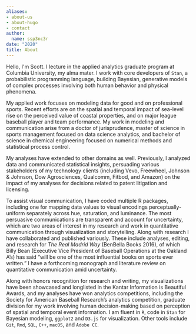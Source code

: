 ```yaml
---
aliases:
- about-us
- about-hugo
- contact
author:
  name: ssp3nc3r
date: "2020"
title: About
---
```


Hello, I'm Scott. I lecture in the applied analytics graduate program at Columbia University, my alma mater. I work with core developers of `Stan`, a probabilistic programming language, building Bayesian, generative models of complex processes involving both human behavior and physical phenomena.

My applied work focuses on modeling data for good and on professional sports. Recent efforts are on the spatial and temporal impact of sea-level rise on the perceived value of coastal properties, and on major league baseball player and team performance. My work in modeling and communication arise from a doctor of jurisprudence, master of science in sports management focused on data science analytics, and bachelor of science in chemical engineering focused on numerical methods and statistical process control.

My analyses have extended to other domains as well. Previously, I analyzed data and communicated statistical insights, persuading various stakeholders of my technology clients (including Vevo, Freewheel, Johnson & Johnson, Dow Agrosciences, Qualcomm, Fitbod, and Amazon) on the impact of my analyses for decisions related to patent litigation and licensing.

To assist visual communication, I have coded multiple R packages, including one for mapping data values to visual encodings perceptually-uniform separately across hue, saturation, and luminance. The most persuasive communications are transparent and account for uncertainty, which are two areas of interest in my research and work in quantitative communication through visualization and storytelling. Along with research I have collaborated and published variously. These include analyses, editing, and research for _The Real Madrid Way_ (BenBella Books 2016), of which Billy Bean (Executive Vice President of Baseball Operations at the Oakland A’s) has said “will be one of the most influential books on sports ever written.” I have a forthcoming monograph and literature review on quantitative communication amid uncertainty.

Along with honors recognition for research and writing, my visualizations have been showcased and longlisted in the Kantar Information is Beautiful Awards, and my analyses have won analytics competitions, including the Society for American Baseball Research’s analytics competition, graduate division for my work involving human decision-making based on perception of spatial and temporal event information. I am fluent in `R`, code in `Stan` for Bayesian modeling, `ggplot2` and `D3.js` for visualization. Other tools include `Git`, `Rmd`, `SQL`, `C++`, `macOS`, and `Adobe CC`.